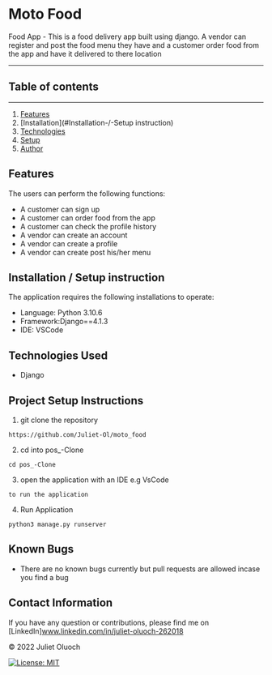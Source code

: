 # Moto Food

Food App - This is a food delivery app built using django. A vendor can register and post the food menu they have and a customer order food from the app and have it delivered to there location 

---
## Table of contents
---
1. [Features](#features)
2. [Installation](#Installation-/-Setup instruction)
3. [Technologies](#technologies-used)
4. [Setup](#Project-Setup-and-instructions)
5. [Author](#contact-information)    


## Features
The users can perform the following functions:

- A customer can sign up
- A customer can order food from the app
- A customer can check the profile history
- A vendor can create an account
- A vendor can create a profile 
- A vendor can create post his/her menu


## Installation / Setup instruction
The application requires the following installations to operate:

- Language: Python 3.10.6
- Framework:Django==4.1.3
- IDE: VSCode

## Technologies Used
- Django

## Project Setup Instructions
1. git clone the repository 
```
https://github.com/Juliet-Ol/moto_food
```
2. cd into pos_-Clone
```
cd pos_-Clone
```
3. open the application with an IDE e.g VsCode
```
to run the application
```

4. Run Application
```
python3 manage.py runserver
```

## Known Bugs
- There are no known bugs currently but pull requests are allowed incase you find a bug

## Contact Information
If you have any question or contributions, please find me on [LinkedIn]www.linkedin.com/in/juliet-oluoch-262018

© 2022 Juliet Oluoch

[![License: MIT](https://img.shields.io/badge/License-MIT-yellow.svg)](https://opensource.org/licenses/MIT)